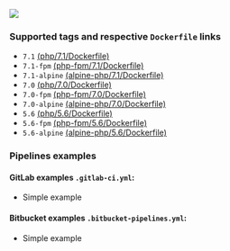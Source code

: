 [![](https://img.shields.io/docker/pulls/albertcolom/ci-pipeline-php.svg)](https://hub.docker.com/r/albertcolom/ci-pipeline-php/ "Click to view the image on Docker Hub")

### Supported tags and respective `Dockerfile` links

-  `7.1` [(php/7.1/Dockerfile)](https://github.com/albertcolom/docker-ci-pipeline-php/blob/master/php/7.1/Dockerfile)
-  `7.1-fpm` [(php-fpm/7.1/Dockerfile)](https://github.com/albertcolom/docker-ci-pipeline-php/blob/master/fpm-php/7.1/Dockerfile)
-  `7.1-alpine` [(alpine-php/7.1/Dockerfile)](https://github.com/albertcolom/docker-ci-pipeline-php/blob/master/alpine-php/7.1/Dockerfile)
-  `7.0` [(php/7.0/Dockerfile)](https://github.com/albertcolom/docker-ci-pipeline-php/blob/master/php/7.0/Dockerfile)
-  `7.0-fpm` [(php-fpm/7.0/Dockerfile)](https://github.com/albertcolom/docker-ci-pipeline-php/blob/master/fpm-php/7.0/Dockerfile)
-  `7.0-alpine` [(alpine-php/7.0/Dockerfile)](https://github.com/albertcolom/docker-ci-pipeline-php/blob/master/alpine-php/7.0/Dockerfile)
-  `5.6` [(php/5.6/Dockerfile)](https://github.com/albertcolom/docker-ci-pipeline-php/blob/master/php/5.6/Dockerfile)
-  `5.6-fpm` [(php-fpm/5.6/Dockerfile)](https://github.com/albertcolom/docker-ci-pipeline-php/blob/master/fpm-php/5.6/Dockerfile)
-  `5.6-alpine` [(alpine-php/5.6/Dockerfile)](https://github.com/albertcolom/docker-ci-pipeline-php/blob/master/alpine-php/5.6/Dockerfile)

### Pipelines examples

#### GitLab examples `.gitlab-ci.yml`:
- Simple example

#### Bitbucket examples `.bitbucket-pipelines.yml`:
- Simple example